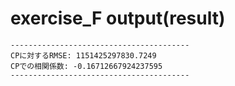 # exercise_F output(result)

```
----------------------------------------
CPに対するRMSE: 1151425297830.7249
CPでの相関係数: -0.16712667924237595
----------------------------------------
```
